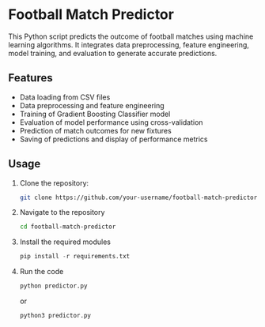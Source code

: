 # Football Match Predictor

This Python script predicts the outcome of football matches using machine learning algorithms. It integrates data preprocessing, feature engineering, model training, and evaluation to generate accurate predictions.

## Features

- Data loading from CSV files
- Data preprocessing and feature engineering
- Training of Gradient Boosting Classifier model
- Evaluation of model performance using cross-validation
- Prediction of match outcomes for new fixtures
- Saving of predictions and display of performance metrics

## Usage

1. Clone the repository:

   ```bash
   git clone https://github.com/your-username/football-match-predictor.git
   ```

2. Navigate to the repository

   ```bash
   cd football-match-predictor
   ```

3. Install the required modules

   ```python
   pip install -r requirements.txt
   ```

4. Run the code
   ```python
   python predictor.py
   ```
   or
   ```python
   python3 predictor.py
   ```

